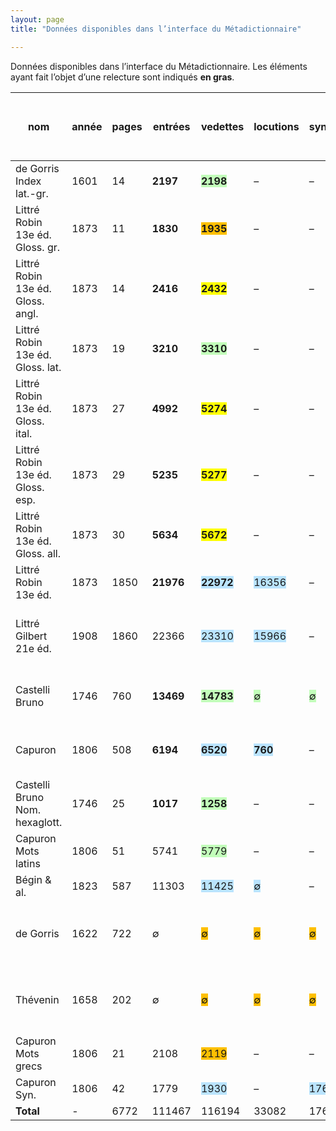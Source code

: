 ```yaml
---
layout: page
title: "Données disponibles dans l’interface du Métadictionnaire"

---
```


Données disponibles dans l’interface du Métadictionnaire.
Les éléments ayant fait l’objet d’une relecture sont indiqués **en gras**.

|nom|année|pages|entrées|vedettes|locutions|synonymes|renvois|<span style="background-color:#BAE4FE">trad fra</span>|<span style="background-color:#C2FEBA">trad lat</span>|<span style="background-color:#FFC000">trad grc</span>|<span style="background-color:#FFFF00">trad eng</span>|<span style="background-color:#FFFF00">trad deu</span>|<span style="background-color:#FFFF00">trad spa</span>|<span style="background-color:#FFFF00">trad ita</span>|<span style="background-color:#FED3BA">trad ara</span>|<span style="background-color:#FED3BA">trad heb & al.</span>|total traductions|version bêta sept 2022|version 1.0.0 avril 2024|en préparation au 1er octobre 2024|
|-|-|-|-|-|-|-|-|-|-|-|-|-|-|-|-|-|-|-|-|-|
|de Gorris Index lat.-gr.|1601|14|**2197**|<span style="background-color:#C2FEBA">**2198**</span>|–|–|–|–|–|<span style="background-color:#FFC000">**2556**</span>|–|–|–|–|–|–|2556|oui|oui|–|
|Littré Robin 13e éd. Gloss. gr.|1873|11|**1830**|<span style="background-color:#FFC000">**1935**</span>|–|–|–|<span style="background-color:#BAE4FE">**1888**</span>|–|–|–|–|–|–|–|–|1888|oui|oui|–|
|Littré Robin 13e éd. Gloss. angl.|1873|14|**2416**|<span style="background-color:#FFFF00">**2432**</span>|–|–|–|<span style="background-color:#BAE4FE">**2171**</span>|–|–|–|–|–|–|–|–|2172|oui|oui|–|
|Littré Robin 13e éd. Gloss. lat.|1873|19|**3210**|<span style="background-color:#C2FEBA">**3310**</span>|–|–|–|<span style="background-color:#BAE4FE">**3372**</span>|–|–|–|–|–|–|–|–|3372|oui|oui|–|
|Littré Robin 13e éd. Gloss. ital.|1873|27|**4992**|<span style="background-color:#FFFF00">**5274**</span>|–|–|–|<span style="background-color:#BAE4FE">**4847**</span>|–|–|–|–|–|–|–|–|4847|oui|oui|–|
|Littré Robin 13e éd. Gloss. esp.|1873|29|**5235**|<span style="background-color:#FFFF00">**5277**</span>|–|–|–|<span style="background-color:#BAE4FE">**5144**</span>|–|–|–|–|–|–|–|–|5144|oui|oui|–|
|Littré Robin 13e éd. Gloss. all.|1873|30|**5634**|<span style="background-color:#FFFF00">**5672**</span>|–|–|–|<span style="background-color:#BAE4FE">**5997**</span>|–|–|–|–|–|–|–|–|5997|oui|oui|–|
|Littré Robin 13e éd.|1873|1850|**21976**|<span style="background-color:#BAE4FE">**22972**</span>|<span style="background-color:#BAE4FE">16356</span>|–|<span style="background-color:#BAE4FE">22037</span>|–|<span style="background-color:#C2FEBA">8176</span>|<span style="background-color:#FFC000">**2492**</span>|<span style="background-color:#FFFF00">7888</span>|<span style="background-color:#FFFF00">9080</span>|<span style="background-color:#FFFF00">6570</span>|<span style="background-color:#FFFF00">7590</span>|–|–|41796|oui|oui|–|
|Littré Gilbert 21e éd.|1908|1860|22366|<span style="background-color:#BAE4FE">23310</span>|<span style="background-color:#BAE4FE">15966</span>|–| <span style="background-color:#BAE4FE">∅</span> |–|<span style="background-color:#C2FEBA">318</span>|<span style="background-color:#FFC000">**63**</span>|<span style="background-color:#FFFF00">215</span>|<span style="background-color:#FFFF00">300</span>|<span style="background-color:#FFFF00">193</span>|<span style="background-color:#FFFF00">222</span>|–|–|1311|oui|oui|N.B.: slt trad. nouvelles ds base de données|
|Castelli Bruno|1746|760|**13469**|<span style="background-color:#C2FEBA">**14783**</span>| <span style="background-color:#C2FEBA">∅</span> | <span style="background-color:#C2FEBA">∅</span> |<span style="background-color:#C2FEBA">2424</span>|–|–|<span style="background-color:#FFC000">**14181**</span>|–|–|–|–| |–|14112|oui|oui (slt ved trad renv)|déjà en xml, intérieur à baliser et à relire|
|Capuron|1806|508|**6194**|<span style="background-color:#BAE4FE">**6520**</span>|<span style="background-color:#BAE4FE">**760**</span>|–|<span style="background-color:#BAE4FE">**744**</span>|–|<span style="background-color:#C2FEBA">**5889**</span>|<span style="background-color:#FFC000">**759**</span>|–|–|–|–|–|–|6648|oui|oui (avant relecture)|relu, à intégrer à la base de données|
|Castelli Bruno Nom. hexaglott.|1746|25|**1017**|<span style="background-color:#C2FEBA">**1258**</span>|–|–|–|<span style="background-color:#BAE4FE">**1240**</span>|–|<span style="background-color:#FFC000">**1271**</span>|–|–|–|<span style="background-color:#FFFF00">**1234**</span>|<span style="background-color:#FED3BA">**2192**</span>|<span style="background-color:#FED3BA">**1562**</span>|7499|non|oui|–|
|Capuron Mots latins|1806|51|5741|<span style="background-color:#C2FEBA">5779</span>|–|–|–|<span style="background-color:#BAE4FE">5993</span>|–|–|–|–|–|–|–|–|5993|non|oui|à vérifier|
|Bégin & al.|1823|587|11303|<span style="background-color:#BAE4FE">11425</span>| <span style="background-color:#BAE4FE">∅</span> |–|<span style="background-color:#BAE4FE">1687</span>|–| <span style="background-color:#C2FEBA">∅</span> | <span style="background-color:#FFC000">∅</span> |–|–|–|–|–|–|–|non|oui (slt vedettes)|en cours de relecture|
|de Gorris|1622|722| ∅ | <span style="background-color:#FFC000">∅</span> | <span style="background-color:#FFC000">∅</span> | <span style="background-color:#FFC000">∅</span> | <span style="background-color:#FFC000">∅</span> |–| <span style="background-color:#C2FEBA">∅</span> |–|–|–|–|–|–|–|–|non|non|word relu (ved renv), à passer en xml et à vérifier|
|Thévenin|1658|202| ∅ | <span style="background-color:#FFC000">∅</span> | <span style="background-color:#FFC000">∅</span> | <span style="background-color:#FFC000">∅</span> | <span style="background-color:#FFC000">∅</span> | <span style="background-color:#BAE4FE">∅</span> | <span style="background-color:#C2FEBA">∅</span> |–|–|–|–|–|–|–|–|non|non|word balisé, à passer en xml et à relire|
|Capuron Mots grecs|1806|21|2108|<span style="background-color:#FFC000">2119</span>|–|–|–|<span style="background-color:#BAE4FE">2306</span>|–|–|–|–|–|–|–|–|2306|non|non|à vérifier|
|Capuron Syn.|1806|42|1779|<span style="background-color:#BAE4FE">1930</span>|–|<span style="background-color:#BAE4FE">1769</span>|<span style="background-color:#BAE4FE">26</span>|–|–|–|–|–|–|–|–|–|–|non|non|à relire|
|**Total**| - |6772|111467|116194|33082|1769|26918|32958|14383|21322|8103|9380|6763|9046|2192|1562|105641| - | - | - |
